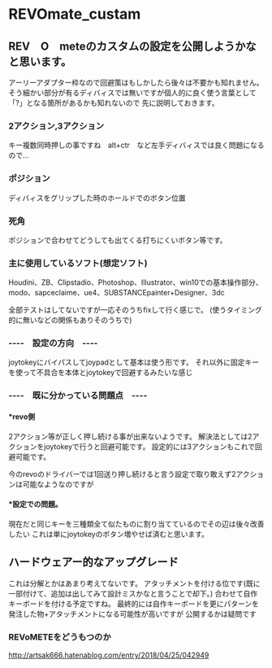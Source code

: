 # REVOmate_custam

## REV　O　meteのカスタムの設定を公開しようかなと思います。

アーリーアダプター枠なので回避策はもしかしたら後々は不要かも知れません。
そう細かい部分が有るディバィスでは無いですが個人的に良く使う言葉として「?」となる箇所があるかも知れないので
先に説明しておきます。
  
### 2アクション,3アクション
キー複数同時押しの事ですね　alt+ctr　など左手ディバィスでは良く問題になるので…
  
### ポジション
ディバィスをグリップした時のホールドでのボタン位置
  
### 死角
ポジションで合わせてどうしても出てくる打ちにくいボタン等です。
### 主に使用しているソフト(想定ソフト)
Houdini、ZB、Clipstadio、Photoshop、Illustrator、win10での基本操作部分、
modo、sapceclaime、ue4、SUBSTANCEpainter+Designer、3dc

全部テストはしてないですが一応そのうちfixして行く感じで。
(使うタイミング的に無いなどの関係もありそのうちで)

### ----　設定の方向　----
joytokeyにバイパスしてjoypadとして基本は使う形です。
それ以外に固定キーを使って不具合を本体とjoytokeyで回避するみたいな感じ

### ----　既に分かっている問題点　----
#### *revo側
2アクション等が正しく押し続ける事が出来ないようです。
解決法としては2アクションをjoytokeyで行うと回避可能です。
設定的には3アクションもこれで回避可能です。

今のrevoのドライバーでは1回送り押し続けると言う設定で取り敢えず2アクションは可能なようなのですが

#### *設定での問題。
現在だと同じキーを三種類全て似たものに割り当てているのでその辺は後々改善したい
これは単にjoytokeyのボタン増やせば済むと思います。

## ハードウェアー的なアップグレード
これは分解とかはあまり考えてないです。
アタッチメントを付ける位です(既に一部付けて、追加は出してみて設計ミスかなと言うことで却下。)
合わせて自作キーボードを付ける予定ですね。
最終的には自作キーボードを更にパターンを発注した物+アタッチメントになる可能性が高いですが
公開するかは疑問です

### REVoMETEをどうもつのか　
http://artsak666.hatenablog.com/entry/2018/04/25/042949

